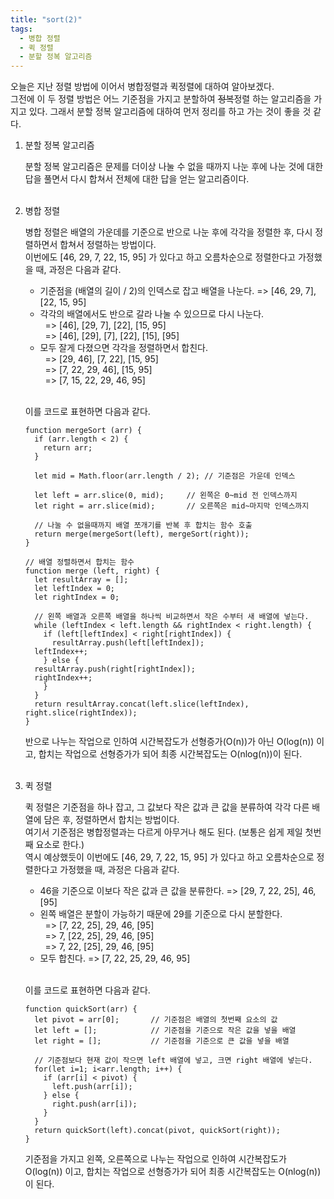 ```yaml
---
title: "sort(2)"
tags:
  - 병합 정렬
  - 퀵 정렬
  - 분할 정복 알고리즘
---
```


오늘은 지난 정렬 방법에 이어서 병합정렬과 퀵정렬에 대하여 알아보겠다.  
그전에 이 두 정렬 방법은 어느 기준점을 가지고 분할하여 ~~정복~~정렬 하는 알고리즘을 가지고 있다. 그래서 분할 정복 알고리즘에 대하여 먼저 정리를 하고 가는 것이 좋을 것 같다.  

1. 분할 정복 알고리즘  

    분할 정복 알고리즘은 문제를 더이상 나눌 수 없을 때까지 나눈 후에 나눈 것에 대한 답을 풀면서 다시 합쳐서 전체에 대한 답을 얻는 알고리즘이다.  
    <br>
2. 병합 정렬  

    병합 정렬은 배열의 가운데를 기준으로 반으로 나눈 후에 각각을 정렬한 후, 다시 정렬하면서 합쳐서 정렬하는 방법이다.  
    이번에도 [46, 29, 7, 22, 15, 95] 가 있다고 하고 오름차순으로 정렬한다고 가정했을 때, 과정은 다음과 같다.  
  
    - 기준점을 (배열의 길이 / 2)의 인덱스로 잡고 배열을 나눈다. => [46, 29, 7], [22, 15, 95]  
    - 각각의 배열에서도 반으로 갈라 나눌 수 있으므로 다시 나눈다.  
    &nbsp;&nbsp;=> [46], [29, 7], [22], [15, 95]  
    &nbsp;&nbsp;=> [46], [29], [7], [22], [15], [95]  
    - 모두 잘게 다졌으면 각각을 정렬하면서 합친다.  
    &nbsp;&nbsp;=> [29, 46], [7, 22], [15, 95]  
    &nbsp;&nbsp;=> [7, 22, 29, 46], [15, 95]  
    &nbsp;&nbsp;=> [7, 15, 22, 29, 46, 95]  
    <br>

    이를 코드로 표현하면 다음과 같다.  
  
    ```
    function mergeSort (arr) {
      if (arr.length < 2) {
        return arr;
      }
    	
      let mid = Math.floor(arr.length / 2);	// 기준점은 가운데 인덱스
		
      let left = arr.slice(0, mid);		// 왼쪽은 0~mid 전 인덱스까지
      let right = arr.slice(mid);		// 오른쪽은 mid~마지막 인덱스까지
		
      // 나눌 수 없을때까지 배열 쪼개기를 반복 후 합치는 함수 호출
      return merge(mergeSort(left), mergeSort(right));
    }

    // 배열 정렬하면서 합치는 함수
    function merge (left, right) {
      let resultArray = [];
      let leftIndex = 0;
      let rightIndex = 0;
		
      // 왼쪽 배열과 오른쪽 배열을 하나씩 비교하면서 작은 수부터 새 배열에 넣는다.
      while (leftIndex < left.length && rightIndex < right.length) {
        if (left[leftIndex] < right[rightIndex]) {
          resultArray.push(left[leftIndex]);
	  leftIndex++;
        } else {
	  resultArray.push(right[rightIndex]);
	  rightIndex++;
        }
      }
      return resultArray.concat(left.slice(leftIndex), right.slice(rightIndex));
    }
    ```
  
    반으로 나누는 작업으로 인하여 시간복잡도가 선형증가(O(n))가 아닌 O(log(n)) 이고, 합치는 작업으로 선형증가가 되어 최종 시간복잡도는 O(nlog(n))이 된다.  
    <br>
3. 퀵 정렬  

    퀵 정렬은 기준점을 하나 잡고, 그 값보다 작은 값과 큰 값을 분류하여 각각 다른 배열에 담은 후, 정렬하면서 합치는 방법이다.  
    여기서 기준점은 병합정렬과는 다르게 아무거나 해도 된다. (보통은 쉽게 제일 첫번째 요소로 한다.)  
    역시 예상했듯이 이번에도 [46, 29, 7, 22, 15, 95] 가 있다고 하고 오름차순으로 정렬한다고 가정했을 때, 과정은 다음과 같다.  
  
    - 46을 기준으로 이보다 작은 값과 큰 값을 분류한다. => [29, 7, 22, 25], 46, [95]  
    - 왼쪽 배열은 분할이 가능하기 때문에 29를 기준으로 다시 분할한다.  
    &nbsp;&nbsp;=> [7, 22, 25], 29, 46, [95]  
    &nbsp;&nbsp;=> 7, [22, 25], 29, 46, [95]  
    &nbsp;&nbsp;=> 7, 22, [25], 29, 46, [95]  
    - 모두 합친다. => [7, 22, 25, 29, 46, 95]  
    <br>

    이를 코드로 표현하면 다음과 같다.  
  
    ```
    function quickSort(arr) {
      let pivot = arr[0];		// 기준점은 배열의 첫번째 요소의 값
      let left = [];			// 기준점을 기준으로 작은 값을 넣을 배열
      let right = [];			// 기준점을 기준으로 큰 값을 넣을 배열

      // 기준점보다 현재 값이 작으면 left 배열에 넣고, 크면 right 배열에 넣는다.
      for(let i=1; i<arr.length; i++) {
        if (arr[i] < pivot) {
          left.push(arr[i]);
        } else {
          right.push(arr[i]);
        }
      }
      return quickSort(left).concat(pivot, quickSort(right));
    }
    ```
  
    기준점을 가지고 왼쪽, 오른쪽으로 나누는 작업으로 인하여 시간복잡도가 O(log(n)) 이고, 합치는 작업으로 선형증가가 되어 최종 시간복잡도는 O(nlog(n))이 된다.  
